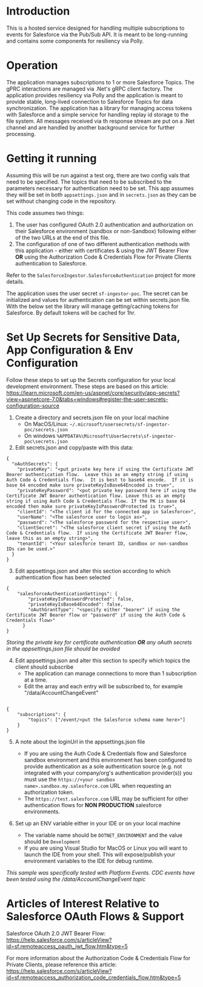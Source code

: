 # Introduction 
This is a hosted service designed for handling multiple subscriptions to events for Salesforce via the Pub/Sub API.  It is meant to be long-running and contains some components for resiliency via Polly.

# Operation
The application manages subscriptions to 1 or more Salesforce Topics.  The gPRC interactions are managed via .Net's gRPC client factory.  The application provides resiliency via Polly and the application is meant to provide stable, long-lived connection to Salesforce Topics for data synchronization.  The application has a library for managing access tokens with Salesforce and a simple service for handling replay id storage to the file system.  All messages received via th response stream are put on a .Net channel and are handled by another background service for further processing.

# Getting it running
Assuming this will be run against a test org, there are two config vals that need to be specified.  The topics that need to be subscribed to the parameters necessary for authentication need to be set.  This app assumes they will be set in both `appsettings.json` and in `secrets.json` as they can be set without changing code in the repository.

This code assumes two things:
1. The user has configured OAuth 2.0 authentication and authorization on their Salesforce environment (sandbox or non-Sandbox) following either of the two URLs at the end of this file.
1. The configuration of one of two different authentication methods with this application - either with certificates & using the JWT Bearer Flow **OR** using the Authorization Code & Credentials Flow for Private Clients authentication to Salesforce.  

Refer to the `SalesforceIngestor.SalesforceAuthentication` project for more details. 

The application uses the user secret `sf-ingestor-poc`.  The secret can be initialized and values for authentication can be set within secrets.json file.  With the below set the library will manage getting/caching tokens for Salesforce.  By default tokens will be cached for 1hr.

# Set Up Secrets for Sensitive Data, App Configuration & Env Configuration
Follow these steps to set up the Secrets configuration for your local development environment.  These steps are based on this article: https://learn.microsoft.com/en-us/aspnet/core/security/app-secrets?view=aspnetcore-7.0&tabs=windows#register-the-user-secrets-configuration-source

1. Create a directory and secrets.json file on your local machine
   - On MacOS/Linux: `~/.microsoft/usersecrets/sf-ingestor-poc/secrets.json`
   - On windows `%APPDATA%\Microsoft\UserSecrets\sf-ingestor-poc\secrets.json`
2. Edit secrets.json and copy/paste with this data:

```
{
  "oAuthSecrets": {
    "privateKey": "<put private key here if using the Certificate JWT Bearer authentication flow.  Leave this as an empty string if using Auth Code & Credentials flow.  It is best to base64 encode.  If it is base 64 encoded make sure privateKeyIsBase64Encoded is true>",
    "privateKeyPassword": "<put private key password here if using the Certificate JWT Bearer authentication flow. Leave this as an empty string if using Auth Code & Credentials flow. If the PK is base 64 encoded then make sure privateKeyIsPasswordProtected is true>",
    "clientId": "<The client id for the connected app in Salesforce>",
    "userName": "<The salesforce user to login as>",
    "password": "<The salesforce password for the respective user>",
    "clientSecret": "<The salesforce client secret if using the Auth Code & Credentials flow.  If using the Certificate JWT Bearer flow, leave this as an empty string>",
    "tenantId": "<Your salesforce tenant ID, sandbox or non-sandbox IDs can be used.>"
  }
}

```

3. Edit appsettings.json and alter this section according to which authentication flow has been selected


```
{
    "salesforceAuthenticationSettings": {
        "privateKeyIsPasswordProtected": false,
        "privateKeyIsBase64Encoded": false,     
        "oAuthGrantType": "<specify either "bearer" if using the Certificate JWT Bearer flow or "password" if using the Auth Code & Credentials flow>"        
      }
}

```

*Storing the private key for certificate authentication **OR** any oAuth secrets in the appsettings.json file should be avoided*

4.  Edit appsettings.json and alter this section to specify which topics the client should subscribe 
    - The application can manage connections to more than 1 subscription at a time.  
    - Edit the array and each entry will be subscribed to, for example "/data/AccountChangeEvent"

```

{
    "subscriptions": {
        "topics": ["/event/<put the Salesforce schema name here>"]        
    }
}

```

5. A note about the loginUrl in the appsettings.json file
   - If you are using the Auth Code & Credentials flow and Salesforce sandbox environment and this environment has been configured to provide authentication as a sole authentication source (e.g. not integrated with your company/org's authentication provider(s)) you must use the `https://<your sandbox name>.sandbox.my.salesforce.com` URL when requesting an authorization token.
   - The `https://test.salesforce.com` URL may be sufficient for other authentication flows for **NON PRODUCTION** salesforce environments.

6. Set up an ENV variable either in your IDE or on your local machine
   - The variable name should be `DOTNET_ENVIRONMENT` and the value should be `Development`
   - If you are using Visual Studio for MacOS or Linux you will want to launch the IDE from your shell.  This will expose/publish your environment variables to the IDE for debug runtime.  

*This sample was specifically tested with Platform Events.  CDC events have been tested using the /data/AccountChangeEvent topic*

# Articles of Interest Relative to Salesforce OAuth Flows & Support

Salesforce OAuth 2.0 JWT Bearer Flow: https://help.salesforce.com/s/articleView?id=sf.remoteaccess_oauth_jwt_flow.htm&type=5

For more information about the Authorization Code & Credentials Flow for Private Clients, please reference this article: https://help.salesforce.com/s/articleView?id=sf.remoteaccess_authorization_code_credentials_flow.htm&type=5